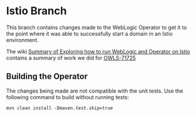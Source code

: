# Istio Branch

This branch contains changes made to the WebLogic Operator to get it to the point where it was able to successfully start a domain in an Istio environment.

The wiki [Summary of Exploring how to run WebLogic and Operator on Istio](http://aseng-wiki.us.oracle.com/asengwiki/pages/viewpage.action?pageId=5251717305) contains a summary of work we did for [OWLS-71725](https://jira.oraclecorp.com/jira/browse/OWLS-71725)

## Building the Operator

The changes being made are not compatible with the unit tests.  Use the following command to build without running tests:

`mvn clean install -Dmaven.test.skip=true`

